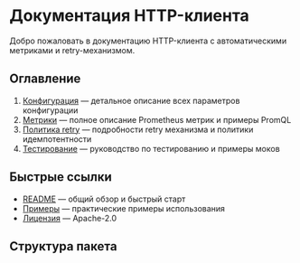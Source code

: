 # Документация HTTP-клиента

Добро пожаловать в документацию HTTP-клиента с автоматическими метриками и retry-механизмом.

## Оглавление

1. [Конфигурация](configuration.md) — детальное описание всех параметров конфигурации
2. [Метрики](metrics.md) — полное описание Prometheus метрик и примеры PromQL
3. [Политика retry](retry-policy.md) — подробности retry механизма и политики идемпотентности  
4. [Тестирование](testing.md) — руководство по тестированию и примеры моков

## Быстрые ссылки

- [README](../README.md) — общий обзор и быстрый старт
- [Примеры](../examples/) — практические примеры использования
- [Лицензия](../LICENSE) — Apache-2.0

## Структура пакета

